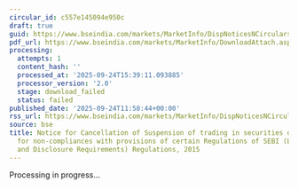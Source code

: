 ```yaml
---
circular_id: c557e145094e950c
draft: true
guid: https://www.bseindia.com/markets/MarketInfo/DispNoticesNCirculars.aspx?Noticeid={2C13216F-B9FC-466B-BE15-E96ACBFA1ADA}&noticeno=20250924-19&dt=09/24/2025&icount=19&totcount=60&flag=0
pdf_url: https://www.bseindia.com/markets/MarketInfo/DownloadAttach.aspx?id=20250924-19&attachedId=
processing:
  attempts: 1
  content_hash: ''
  processed_at: '2025-09-24T15:39:11.093885'
  processor_version: '2.0'
  stage: download_failed
  status: failed
published_date: '2025-09-24T11:58:44+00:00'
rss_url: https://www.bseindia.com/markets/MarketInfo/DispNoticesNCirculars.aspx?Noticeid={2C13216F-B9FC-466B-BE15-E96ACBFA1ADA}&noticeno=20250924-19&dt=09/24/2025&icount=19&totcount=60&flag=0
source: bse
title: Notice for Cancellation of Suspension of trading in securities of companies
  for non-compliances with provisions of certain Regulations of SEBI (Listing Obligations
  and Disclosure Requirements) Regulations, 2015
---
```


Processing in progress...